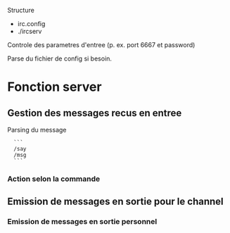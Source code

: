Structure

- irc.config
- ./ircserv <PORT> <PASSWORD>

Controle des parametres d'entree (p. ex. port 6667 et password)

Parse du fichier de config si besoin.
  
# Fonction server

## Gestion des messages recus en entree
  
Parsing du message
  
      ```
      /say
      /msg
      ```
  
### Action selon la commande
  
## Emission de messages en sortie pour le channel
  
###  Emission de messages en sortie personnel
  





